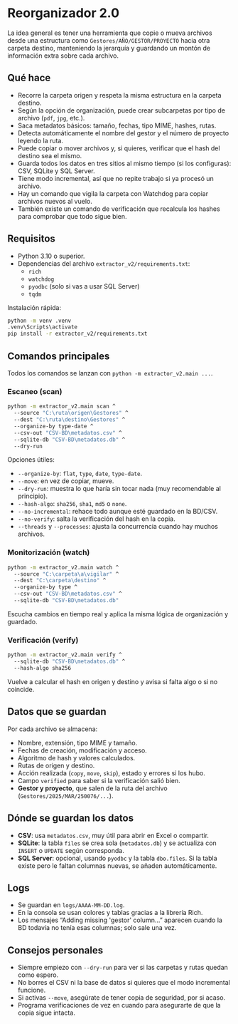 # Reorganizador 2.0
 La idea general es tener una herramienta que copie o mueva archivos desde una estructura como `Gestores/AÑO/GESTOR/PROYECTO` hacia otra carpeta destino, manteniendo la jerarquía y guardando un montón de información extra sobre cada archivo.

## Qué hace
- Recorre la carpeta origen y respeta la misma estructura en la carpeta destino.
- Según la opción de organización, puede crear subcarpetas por tipo de archivo (`pdf`, `jpg`, etc.).
- Saca metadatos básicos: tamaño, fechas, tipo MIME, hashes, rutas.
- Detecta automáticamente el nombre del gestor y el número de proyecto leyendo la ruta.
- Puede copiar o mover archivos y, si quieres, verificar que el hash del destino sea el mismo.
- Guarda todos los datos en tres sitios al mismo tiempo (si los configuras): CSV, SQLite y SQL Server.
- Tiene modo incremental, así que no repite trabajo si ya procesó un archivo.
- Hay un comando que vigila la carpeta con Watchdog para copiar archivos nuevos al vuelo.
- También existe un comando de verificación que recalcula los hashes para comprobar que todo sigue bien.

## Requisitos
- Python 3.10 o superior.
- Dependencias del archivo `extractor_v2/requirements.txt`:
  - `rich`
  - `watchdog`
  - `pyodbc` (solo si vas a usar SQL Server)
  - `tqdm`

Instalación rápida:
```bash
python -m venv .venv
.venv\Scripts\activate
pip install -r extractor_v2/requirements.txt
```

## Comandos principales
Todos los comandos se lanzan con `python -m extractor_v2.main ...`.

### Escaneo (scan)
```bash
python -m extractor_v2.main scan ^
  --source "C:\ruta\origen\Gestores" ^
  --dest "C:\ruta\destino\Gestores" ^
  --organize-by type-date ^
  --csv-out "CSV-BD\metadatos.csv" ^
  --sqlite-db "CSV-BD\metadatos.db" ^
  --dry-run
```
Opciones útiles:
- `--organize-by`: `flat`, `type`, `date`, `type-date`.
- `--move`: en vez de copiar, mueve.
- `--dry-run`: muestra lo que haría sin tocar nada (muy recomendable al principio).
- `--hash-algo`: `sha256`, `sha1`, `md5` o `none`.
- `--no-incremental`: rehace todo aunque esté guardado en la BD/CSV.
- `--no-verify`: salta la verificación del hash en la copia.
- `--threads` y `--processes`: ajusta la concurrencia cuando hay muchos archivos.

### Monitorización (watch)
```bash
python -m extractor_v2.main watch ^
  --source "C:\carpeta\a\vigilar" ^
  --dest "C:\carpeta\destino" ^
  --organize-by type ^
  --csv-out "CSV-BD\metadatos.csv" ^
  --sqlite-db "CSV-BD\metadatos.db"
```
Escucha cambios en tiempo real y aplica la misma lógica de organización y guardado.

### Verificación (verify)
```bash
python -m extractor_v2.main verify ^
  --sqlite-db "CSV-BD\metadatos.db" ^
  --hash-algo sha256
```
Vuelve a calcular el hash en origen y destino y avisa si falta algo o si no coincide.

## Datos que se guardan
Por cada archivo se almacena:
- Nombre, extensión, tipo MIME y tamaño.
- Fechas de creación, modificación y acceso.
- Algoritmo de hash y valores calculados.
- Rutas de origen y destino.
- Acción realizada (`copy`, `move`, `skip`), estado y errores si los hubo.
- Campo `verified` para saber si la verificación salió bien.
- **Gestor y proyecto**, que salen de la ruta del archivo (`Gestores/2025/MAR/250076/...`).

## Dónde se guardan los datos
- **CSV**: usa `metadatos.csv`, muy útil para abrir en Excel o compartir.
- **SQLite**: la tabla `files` se crea sola (`metadatos.db`) y se actualiza con `INSERT` o `UPDATE` según corresponda.
- **SQL Server**: opcional, usando `pyodbc` y la tabla `dbo.files`. Si la tabla existe pero le faltan columnas nuevas, se añaden automáticamente.

## Logs
- Se guardan en `logs/AAAA-MM-DD.log`.
- En la consola se usan colores y tablas gracias a la librería Rich.
- Los mensajes “Adding missing 'gestor' column…” aparecen cuando la BD todavía no tenía esas columnas; solo sale una vez.

## Consejos personales
- Siempre empiezo con `--dry-run` para ver si las carpetas y rutas quedan como espero.
- No borres el CSV ni la base de datos si quieres que el modo incremental funcione.
- Si activas `--move`, asegúrate de tener copia de seguridad, por si acaso.
- Programa verificaciones de vez en cuando para asegurarte de que la copia sigue intacta.


